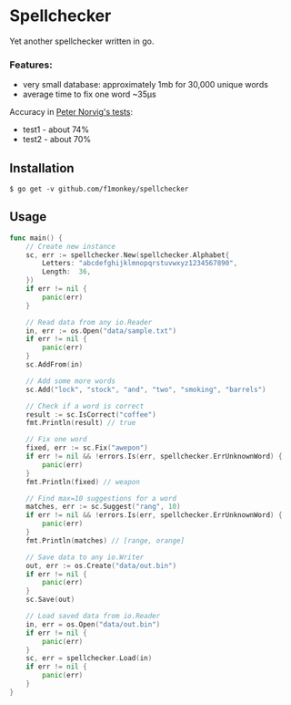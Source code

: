# Spellchecker

Yet another spellchecker written in go.

### Features:
- very small database: approximately 1mb for 30,000 unique words
- average time to fix one word  ~35μs

Accuracy in [Peter Norvig's tests](http://norvig.com/spell-correct.html):
* test1 - about 74%
* test2 - about 70%

## Installation

```
$ go get -v github.com/f1monkey/spellchecker
```

## Usage

```go
func main() {
	// Create new instance
	sc, err := spellchecker.New(spellchecker.Alphabet{
		Letters: "abcdefghijklmnopqrstuvwxyz1234567890",
		Length:  36,
	})
	if err != nil {
		panic(err)
	}

	// Read data from any io.Reader
	in, err := os.Open("data/sample.txt")
	if err != nil {
		panic(err)
	}
	sc.AddFrom(in)

	// Add some more words
	sc.Add("lock", "stock", "and", "two", "smoking", "barrels")

	// Check if a word is correct
	result := sc.IsCorrect("coffee")
	fmt.Println(result) // true

	// Fix one word
	fixed, err := sc.Fix("awepon")
	if err != nil && !errors.Is(err, spellchecker.ErrUnknownWord) {
		panic(err)
	}
	fmt.Println(fixed) // weapon

	// Find max=10 suggestions for a word
	matches, err := sc.Suggest("rang", 10)
	if err != nil && !errors.Is(err, spellchecker.ErrUnknownWord) {
		panic(err)
	}
	fmt.Println(matches) // [range, orange]

	// Save data to any io.Writer
	out, err := os.Create("data/out.bin")
	if err != nil {
		panic(err)
	}
	sc.Save(out)

	// Load saved data from io.Reader
	in, err = os.Open("data/out.bin")
	if err != nil {
		panic(err)
	}
	sc, err = spellchecker.Load(in)
	if err != nil {
		panic(err)
	}
}
```
